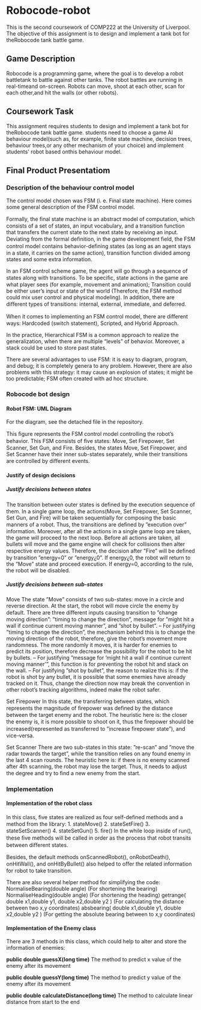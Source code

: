# Robocode-robot
This is the second coursework of COMP222 at the University of Liverpool. The objective of this assignment is to design and implement a tank bot for theRobocode tank battle game.
## Game Description
Robocode is a programming game, where the goal is to develop a robot battletank to battle against other tanks.  The robot battles are running in real-timeand on-screen.  Robots can move, shoot at each other, scan for each other,and hit the walls (or other robots).  
## Coursework Task
This assignment requires students to design and implement a tank bot for theRobocode tank battle game.  students need to choose a game AI behaviour model(such as, for example, finite state machine, decision trees, behaviour trees,or any other mechanism of your choice) and implement students' robot based onthis behaviour model.
  
## Final Product Presentatiom
 ### Description of the behaviour control model
 The control model chosen was FSM (i. e. Final state machine). Here comes some general description of the FSM control model.

 Formally, the ﬁnal state machine is an abstract model of computation, which consists of a set of states, an input vocabulary, and a transition function that transfers the current state to the next state by receiving an input. Deviating from the formal deﬁnition, in the game development ﬁeld, the FSM control model contains behavior-deﬁning states (as long as an agent stays in a state, it carries on the same action), transition function divided among states and some extra information.

 In an FSM control scheme game, the agent will go through a sequence of states along with transitions. To be speciﬁc, state actions in the game are what player sees (for example, movement and animation); Transition could be either user’s input or state of the world (Therefore, the FSM method could mix user control and physical modeling). In addition, there are diﬀerent types of transitions: internal, external, immediate, and deferred.

 When it comes to implementing an FSM control model, there are diﬀerent ways: Hardcoded (switch statement), Scripted, and Hybrid Approach.

 In the practice, Hierarchical FSM is a common approach to realize the generalization, when there are multiple “levels” of behavior. Moreover, a stack could be used to store past states.
 
 There are several advantages to use FSM: it is easy to diagram, program, and debug; it is completely genera to any problem. However, there are also problems with this strategy: it may cause an explosion of states; it might be too predictable; FSM often created with ad hoc structure.

 ### Robocode bot design
  #### Robot FSM: UML Diagram
  For the diagram, see the detached file in the repository.
  
  This ﬁgure represents the FSM control model controlling the robot’s behavior. This FSM consists of ﬁve states: Move, Set Firepower, Set Scanner, Set Gun, and Fire. Besides, the    states Move, Set Firepower, and Set Scanner have their inner sub-states separately, while their transitions are controlled by diﬀerent events.

  #### Justify of design decisions
   ##### Justify decisions between states
   The transition between outer states is deﬁned by the execution sequence of them. In a single game loop, the actions(Move, Set Firepower, Set Scanner, Set Gun, and Fire) will be taken sequentially for composing the basic manners of a robot. Thus, the transitions are deﬁned by ”execution over” information. Moreover, after all the actions in a single game loop are taken, the game will proceed to the next loop. Before all actions are taken, all bullets will move and the game engine will check for collisions then alter respective energy values. Therefore, the decision after ”Fire” will be deﬁned by transition ”energy=0” or ”energy¿0”. If energy¿0, the robot will return to the ”Move” state and proceed execution. If energy=0, according to the rule, the robot will be disabled.

   ##### Justify decisions between sub-states 
 Move The state ”Move” consists of two sub-states: move in a circle and reverse direction. At the start, the robot will move circle the enemy by default. There are three diﬀerent inputs causing transition to ”change moving direction”: ”timing to change the direction”, message for ”might hit a wall if continue current moving manner”, and ”shot by bullet”.
– For justifying ”timing to change the direction”, the mechanism behind this is to change the moving direction of the robot, therefore, give the robot’s movement more randomness. The more randomly it moves, it is harder for enemies to predict its position, therefore decrease the possibility for the robot to be hit by bullets.
– For justifying ”message for ’might hit a wall if continue current moving manner’”, this function is for preventing the robot hit and stack on the wall.
– For justifying ”shot by bullet”, the reason to realize this is: if the robot is shot by any bullet, it is possible that some enemies have already tracked on it. Thus, change the direction now may break the convention in other robot’s tracking algorithms, indeed make the robot safer.


Set Firepower In this state, the transferring between states, which represents the magnitude of ﬁrepower was deﬁned by the distance between the target enemy and the robot. The heuristic here is: the closer the enemy is, it is more possible to shoot on it, thus the ﬁrepower should be increased(represented as transferred to ”increase ﬁrepower state”), and vice-versa.

Set Scanner There are two sub-states in this state: ”re-scan” and ”move the radar towards the target”, while the transition relies on any found enemy in the last 4 scan rounds. The heuristic here is: if there is no enemy scanned after 4th scanning, the robot may lose the target. Thus, it needs to adjust the degree and try to ﬁnd a new enemy from the start.


 ### Implementation
  #### Implementation of the robot class
   In this class, ﬁve states are realized as four self-deﬁned methods and a method from the library: 1. stateMove() 2. stateSetFire() 3. stateSetScanner() 4. stateSetGun() 5. ﬁre() In the while loop inside of run(), these ﬁve methods will be called in order as the process that robot transits between diﬀerent states.

 Besides, the default methods onScannedRobot(), onRobotDeath(), onHitWall(), and onHitByBullet() also helped to oﬀer the related information for robot to take transition.

 There are also several helper method for simplifying the code: NormaliseBearing(double angle) (For shortening the bearing) NormaliseHeading(double angle) (For shortening the heading) getrange( double x1,double y1, double x2,double y2 ) (For calculating the distance between two x,y coordinates) absbearing( double x1,double y1, double x2,double y2 ) (For getting the absolute bearing between to x,y coordinates)

  #### Implementation of the Enemy class
  There are 3 methods in this class, which could help to alter and store the information of enemies: 
  
  **public double guessX(long time)** The method to predict x value of the enemy after its movement 
  
  **public double guessY(long time)** The method to predict y value of the enemy after its movement 
  
  **public double calculateDistance(long time)** The method to calculate linear distance from start to the end
